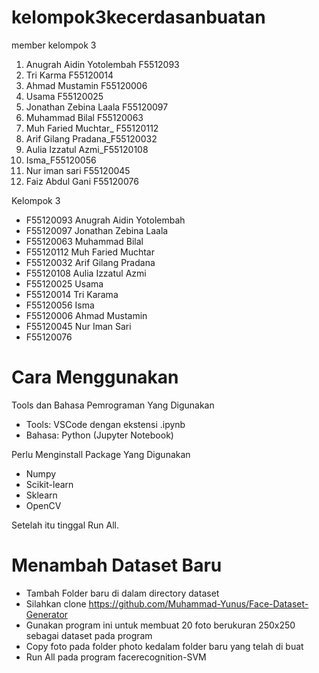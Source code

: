 # kelompok3kecerdasanbuatan
member kelompok 3
1. Anugrah Aidin Yotolembah F5512093
2. Tri Karma F55120014
3. Ahmad Mustamin F55120006
4. Usama F55120025
5. Jonathan Zebina Laala F55120097
6. Muhammad Bilal F55120063
7. Muh Faried Muchtar_ F55120112
8. Arif Gilang Pradana_F55120032
9. Aulia Izzatul Azmi_F55120108
10. Isma_F55120056
11. Nur iman sari F55120045
12. Faiz Abdul Gani F55120076

Kelompok 3
- F55120093 Anugrah Aidin Yotolembah
- F55120097 Jonathan Zebina Laala
- F55120063 Muhammad Bilal
- F55120112 Muh Faried Muchtar
- F55120032 Arif Gilang Pradana
- F55120108 Aulia Izzatul Azmi 
- F55120025 Usama
- F55120014 Tri Karama 
- F55120056 Isma
- F55120006 Ahmad Mustamin
- F55120045 Nur Iman Sari
- F55120076


# Cara Menggunakan
Tools dan Bahasa Pemrograman Yang Digunakan
- Tools: VSCode dengan ekstensi .ipynb
- Bahasa: Python (Jupyter Notebook)

Perlu Menginstall Package Yang Digunakan
- Numpy
- Scikit-learn
- Sklearn
- OpenCV

Setelah itu tinggal Run All.

# Menambah Dataset Baru
- Tambah Folder baru di dalam directory dataset
- Silahkan clone https://github.com/Muhammad-Yunus/Face-Dataset-Generator
- Gunakan program ini untuk membuat 20 foto berukuran 250x250 sebagai dataset pada program
- Copy foto pada folder photo kedalam folder baru yang telah di buat
- Run All pada program facerecognition-SVM
